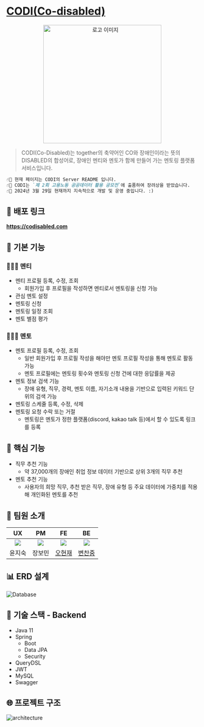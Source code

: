 # [CODI(Co-disabled)](https://codisabled.com)
<div align="center">
  <img width="310" alt="로고 이미지" src="https://codi-image-bucket.s3.ap-northeast-2.amazonaws.com/logo/codi_logo_img.png">
</div>

> CODI(Co-Disabled)는 together의 축약어인 CO와 장애인이라는 뜻의 DISABLED의 합성어로, 장애인 멘티와 멘토가 함께 만들어 가는 멘토링 플랫폼 서비스입니다.

```markdown
☝🏻 현재 페이지는 CODI의 Server README 입니다.
☝🏻 CODI는 `제 2회 고용노동 공공데이터 활용 공모전`에 출품하여 장려상을 받았습니다.
☝🏻 2024년 3월 29일 현재까지 지속적으로 개발 및 운영 중입니다. :)
```

## 📎 배포 링크
**https://codisabled.com**

## 🌟 기본 기능
### 🧑🏻‍🎓 멘티
- 멘티 프로필 등록, 수정, 조회
  - 회원가입 후 프로필을 작성하면 멘티로서 멘토링을 신청 가능
- 관심 멘토 설정
- 멘토링 신청
- 멘토링 일정 조회
- 멘토 별점 평가
### 🧑🏻‍🏫 멘토
- 멘토 프로필 등록, 수정, 조회
  - 일반 회원가입 후 프로필 작성을 해야만 멘토 프로필 작성을 통해 멘토로 활동 가능
  - 멘토 프로필에는 멘토링 횟수와 멘토링 신청 건에 대한 응답률을 제공
- 멘토 정보 검색 기능
  - 장애 유형, 직무, 경력, 멘토 이름, 자기소개 내용을 기반으로 입력된 키워드 단위의 검색 가능
- 멘토링 스케줄 등록, 수정, 삭제
- 멘토링 요청 수락 또는 거절
  - 멘토링은 멘토가 정한 플랫폼(discord, kakao talk 등)에서 할 수 있도록 링크를 등록
## 🌟 핵심 기능
- 직무 추천 기능
  - 약 37,000개의 장애인 취업 정보 데이터 기반으로 상위 3개의 직무 추천
- 멘토 추천 기능
  - 사용자의 희망 직무, 추천 받은 직무, 장애 유형 등 주요 데이터에 가중치를 적용해 개인화된 멘토를 추천

## 👥 팀원 소개
|UX|PM|FE|BE|
|:------:|:---:|:---:|:---:|
|![](https://codi-image-bucket.s3.ap-northeast-2.amazonaws.com/logo/%08codi_character.png)|![](https://codi-image-bucket.s3.ap-northeast-2.amazonaws.com/logo/%08codi_character.png)|![](https://codi-image-bucket.s3.ap-northeast-2.amazonaws.com/logo/%08codi_character.png)|![](https://codi-image-bucket.s3.ap-northeast-2.amazonaws.com/logo/%08codi_character.png)|
|윤지숙|장보민|[오현재](https://github.com/hangooksaram)|[변찬중](https://github.com/chaning49)|

## 📊 ERD 설계
![Database](https://codi-image-bucket.s3.ap-northeast-2.amazonaws.com/logo/codidatabase_erd.png)

## 🔧 기술 스택 - Backend
- Java 11
- Spring
  - Boot
  - Data JPA
  - Security
- QueryDSL
- JWT
- MySQL
- Swagger

## 🌐 프로젝트 구조
![architecture](https://codi-image-bucket.s3.ap-northeast-2.amazonaws.com/logo/codi_server_architecture.png)

